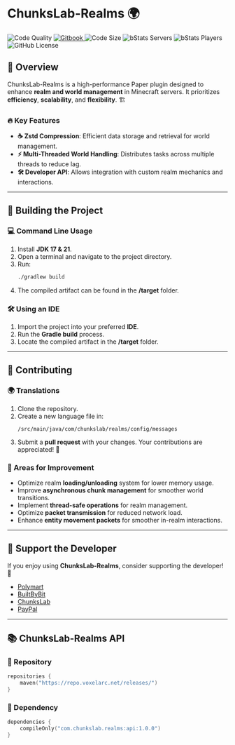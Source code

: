 # ChunksLab-Realms 🌍

![Code Quality](https://img.shields.io/codefactor/grade/github/ChunksLab/ChunksLab-Realms)
<a href="https://wiki.chunkslab.com" alt="GitBook">
<img src="https://img.shields.io/badge/docs-gitbook-brightgreen" alt="Gitbook"/>
</a>
![Code Size](https://img.shields.io/github/languages/code-size/ChunksLab/ChunksLab-Realms)
![bStats Servers](https://img.shields.io/bstats/servers/25022)
![bStats Players](https://img.shields.io/bstats/players/25022)
![GitHub License](https://img.shields.io/github/license/ChunksLab/ChunksLab-Realms)

## 📌 Overview

ChunksLab-Realms is a high-performance Paper plugin designed to enhance **realm and world management** in Minecraft servers. It prioritizes **efficiency**, **scalability**, and **flexibility**. 🏗️

### 🔥 Key Features

- **☕ Zstd Compression**: Efficient data storage and retrieval for world management.
- **⚡ Multi-Threaded World Handling**: Distributes tasks across multiple threads to reduce lag.
- **🛠️ Developer API**: Allows integration with custom realm mechanics and interactions.

---
## 🔧 Building the Project

### 💻 Command Line Usage

1. Install **JDK 17 & 21**.
2. Open a terminal and navigate to the project directory.
3. Run:
   ```sh
   ./gradlew build
   ```
4. The compiled artifact can be found in the **/target** folder.

### 🛠️ Using an IDE

1. Import the project into your preferred **IDE**.
2. Run the **Gradle build** process.
3. Locate the compiled artifact in the **/target** folder.

---
## 🤝 Contributing

### 🌍 Translations

1. Clone the repository.
2. Create a new language file in:
   ```
   /src/main/java/com/chunkslab/realms/config/messages
   ```
3. Submit a **pull request** with your changes. Your contributions are appreciated! 💖

### 🚀 Areas for Improvement

- Optimize realm **loading/unloading** system for lower memory usage.
- Improve **asynchronous chunk management** for smoother world transitions.
- Implement **thread-safe operations** for realm management.
- Optimize **packet transmission** for reduced network load.
- Enhance **entity movement packets** for smoother in-realm interactions.

---
## 💖 Support the Developer

If you enjoy using **ChunksLab-Realms**, consider supporting the developer! 🥰

- [Polymart](https://polymart.org/resource/chunkslab-realms/)
- [BuiltByBit](https://builtbybit.com/resources/chunkslab-realms/)
- [ChunksLab](https://chunkslab.com/chunkslab-realms/)
- [PayPal](https://paypal.me/tamergumus)

---
## 📚 ChunksLab-Realms API

### 📌 Repository
```kotlin
repositories {
    maven("https://repo.voxelarc.net/releases/")
}
```

### 📌 Dependency
```kotlin
dependencies {
    compileOnly("com.chunkslab.realms:api:1.0.0")
}
```
